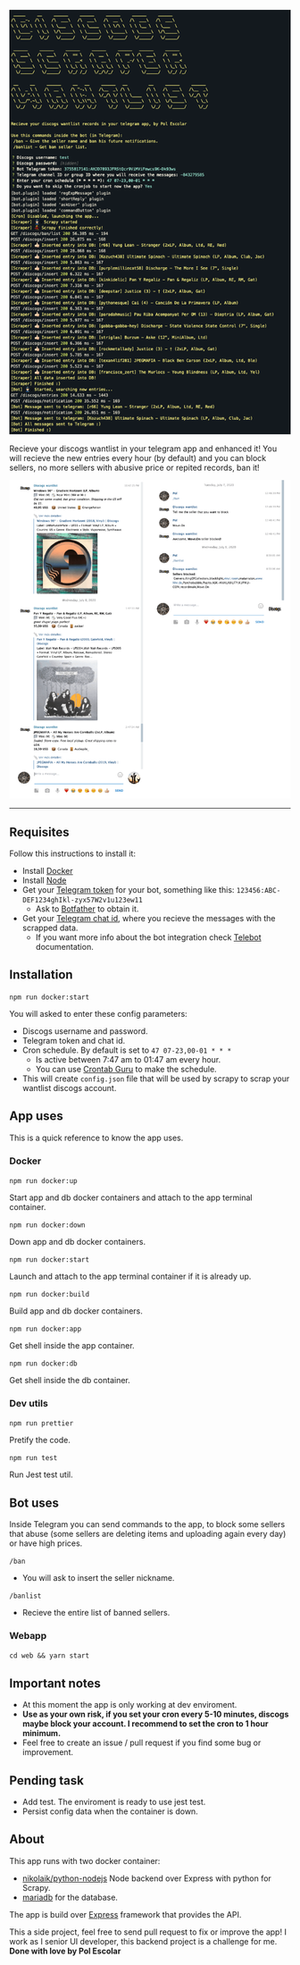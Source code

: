 ![Alt text](/images/screenshot.png?raw=true 'Discogs scrapper screenshot terminal')

Recieve your discogs wantlist in your telegram app and enhanced it! You will recieve the new entries every
hour (by default) and you can block sellers, no more sellers with abusive price or repited records, ban it!

![Alt text](/images/telegram.png?raw=true 'Discogs scrapper screenshot telegram')

<hr>

## Requisites

Follow this instructions to install it:

-   Install [Docker](https://docs.docker.com/)
-   Install [Node](https://nodejs.org/en/download/)
-   Get your [Telegram token](https://core.telegram.org/bots/api#authorizing-your-bot) for your bot, something
    like this: `123456:ABC-DEF1234ghIkl-zyx57W2v1u123ew11`
    -   Ask to [Botfather](https://core.telegram.org/bots#6-botfather) to obtain it.
-   Get your [Telegram chat id](https://stackoverflow.com/questions/45414021/get-telegram-channel-group-id),
    where you recieve the messages with the scrapped data.
    -   If you want more info about the bot integration check [Telebot](https://github.com/mullwar/telebot)
        documentation.

## Installation

`npm run docker:start`

You will asked to enter these config parameters:

-   Discogs username and password.
-   Telegram token and chat id.
-   Cron schedule. By default is set to `47 07-23,00-01 * * *`
    -   Is active between 7:47 am to 01:47 am every hour.
    -   You can use [Crontab Guru](https://crontab.guru/) to make the schedule.
-   This will create `config.json` file that will be used by scrapy to scrap your wantlist discogs account.

## App uses

This is a quick reference to know the app uses.

### Docker

`npm run docker:up`

Start app and db docker containers and attach to the app terminal container.

`npm run docker:down`

Down app and db docker containers.

`npm run docker:start`

Launch and attach to the app terminal container if it is already up.

`npm run docker:build`

Build app and db docker containers.

`npm run docker:app`

Get shell inside the app container.

`npm run docker:db`

Get shell inside the db container.

### Dev utils

`npm run prettier`

Pretify the code.

`npm run test`

Run Jest test util.

## Bot uses

Inside Telegram you can send commands to the app, to block some sellers that abuse (some sellers are deleting
items and uploading again every day) or have high prices.

`/ban`

-   You will ask to insert the seller nickname.

`/banlist`

-   Recieve the entire list of banned sellers.

### Webapp

`cd web && yarn start`

## Important notes

-   At this moment the app is only working at dev enviroment.
-   **Use as your own risk, if you set your cron every 5-10 minutes, discogs maybe block your account. I
    recommend to set the cron to 1 hour minimum.**
-   Feel free to create an issue / pull request if you find some bug or improvement.

## Pending task

-   Add test. The enviroment is ready to use jest test.
-   Persist config data when the container is down.

## About

This app runs with two docker container:

-   [nikolaik/python-nodejs](https://hub.docker.com/r/nikolaik/python-nodejs/) Node backend over Express with
    python for Scrapy.
-   [mariadb](https://hub.docker.com/_/mariadb) for the database.

The app is build over [Express](https://github.com/expressjs/express) framework that provides the API.

This a side project, feel free to send pull request to fix or improve the app! I work as I senior UI
developer, this backend project is a challenge for me. **Done with love by Pol Escolar**
